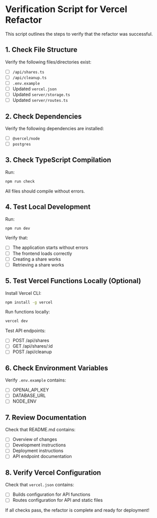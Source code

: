 # Verification Script for Vercel Refactor

This script outlines the steps to verify that the refactor was successful.

## 1. Check File Structure

Verify the following files/directories exist:
- [ ] `/api/shares.ts`
- [ ] `/api/cleanup.ts`
- [ ] `.env.example`
- [ ] Updated `vercel.json`
- [ ] Updated `server/storage.ts`
- [ ] Updated `server/routes.ts`

## 2. Check Dependencies

Verify the following dependencies are installed:
- [ ] `@vercel/node`
- [ ] `postgres`

## 3. Check TypeScript Compilation

Run:
```bash
npm run check
```

All files should compile without errors.

## 4. Test Local Development

Run:
```bash
npm run dev
```

Verify that:
- [ ] The application starts without errors
- [ ] The frontend loads correctly
- [ ] Creating a share works
- [ ] Retrieving a share works

## 5. Test Vercel Functions Locally (Optional)

Install Vercel CLI:
```bash
npm install -g vercel
```

Run functions locally:
```bash
vercel dev
```

Test API endpoints:
- [ ] POST /api/shares
- [ ] GET /api/shares/:id
- [ ] POST /api/cleanup

## 6. Check Environment Variables

Verify `.env.example` contains:
- [ ] OPENAI_API_KEY
- [ ] DATABASE_URL
- [ ] NODE_ENV

## 7. Review Documentation

Check that README.md contains:
- [ ] Overview of changes
- [ ] Development instructions
- [ ] Deployment instructions
- [ ] API endpoint documentation

## 8. Verify Vercel Configuration

Check that `vercel.json` contains:
- [ ] Builds configuration for API functions
- [ ] Routes configuration for API and static files

If all checks pass, the refactor is complete and ready for deployment!